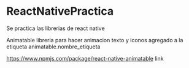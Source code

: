 # ReactNativePractica
Se practica las librerias de react native

Animatable libreria para hacer animacion texto y iconos agregado a la etiqueta animatable.nombre_etiqueta

https://www.npmjs.com/package/react-native-animatable  link
